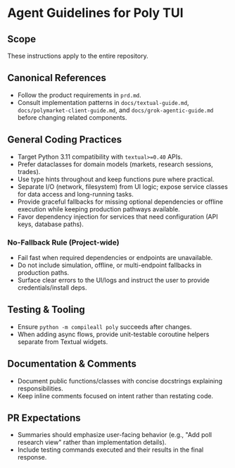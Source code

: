 # Agent Guidelines for Poly TUI

## Scope
These instructions apply to the entire repository.

## Canonical References
- Follow the product requirements in `prd.md`.
- Consult implementation patterns in `docs/textual-guide.md`, `docs/polymarket-client-guide.md`, and `docs/grok-agentic-guide.md` before changing related components.

## General Coding Practices
- Target Python 3.11 compatibility with `textual>=0.40` APIs.
- Prefer dataclasses for domain models (markets, research sessions, trades).
- Use type hints throughout and keep functions pure where practical.
- Separate I/O (network, filesystem) from UI logic; expose service classes for data access and long-running tasks.
- Provide graceful fallbacks for missing optional dependencies or offline execution while keeping production pathways available.
- Favor dependency injection for services that need configuration (API keys, database paths).

### No-Fallback Rule (Project-wide)
- Fail fast when required dependencies or endpoints are unavailable.
- Do not include simulation, offline, or multi-endpoint fallbacks in production paths.
- Surface clear errors to the UI/logs and instruct the user to provide credentials/install deps.

## Testing & Tooling
- Ensure `python -m compileall poly` succeeds after changes.
- When adding async flows, provide unit-testable coroutine helpers separate from Textual widgets.

## Documentation & Comments
- Document public functions/classes with concise docstrings explaining responsibilities.
- Keep inline comments focused on intent rather than restating code.

## PR Expectations
- Summaries should emphasize user-facing behavior (e.g., "Add poll research view" rather than implementation details).
- Include testing commands executed and their results in the final response.
